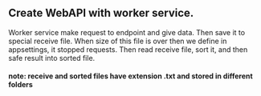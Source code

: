## Create WebAPI with worker service.
Worker service make request to endpoint and give data. Then save it to special receive file. 
When size of this file is over then we define in appsettings, it stopped requests. Then read receive file, sort it, and then safe result into sorted file.
#### note: receive and sorted files have extension .txt and stored in different folders
